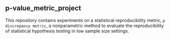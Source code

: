 ## p-value_metric_project

This repository contains experiments on a statistical reproducibility metric, `p discrepancy metric`, a nonparametric method to evaluate the reproducibility of statistical hypothesis testing in low sample size settings. 
